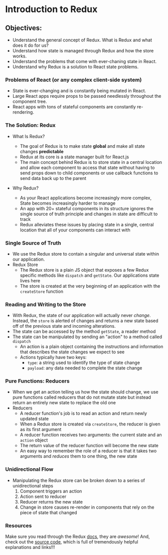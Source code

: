 # Introduction to Redux

## Objectives:
* Understand the general concept of Redux. What is Redux and what does it do for us?
* Understand how state is managed through Redux and how the store works.
* Understand the problems that come with ever-chaning state in React.
* Understand why Redux is a solution to React state problems.

### Problems of React (or any complex client-side system)
* State is ever-changing and is constantly being mutated in React.
* Large React apps require props to be passed needlessly throughout the component tree.
* React apps with tons of stateful components are constantly re-rendering.

### The Solution: Redux
* What Is Redux?
  * The goal of Redux is to make state **global** and make all state changes **predictable**
  * Redux at its core is a state manager built for React.js
  * The main concept behind Redux is to store state in a central location and allow each component to access that state without having to send props down to child components or use callback functions to send data back up to the parent

* Why Redux?
  * As your React applications become increasingly more complex, State becomes increasingly harder to manage
  * An app with 20+ stateful components in its structure ignores the single source of truth principle and changes in state are difficult to track
  * Redux alleviates these issues by placing state in a single, central location that all of your components can interact with

### Single Source of Truth
* We use the Redux store to contain a singular and universal state within our application.
* Redux Store
  * The Redux store is a plain JS object that exposes a few Redux specific methods like `dispatch` and `getState`. Our applications state lives here
  * The store is created at the very beginning of an application with the `createStore` function

### Reading and Writing to the Store
* With Redux, the state of our application will actually never *change*. Instead, the `store` is alerted of changes and returns a new state based off of the previous state and incoming alterations.
* The state can be accessed by the method `getState`, a reader method
* The state can be manipulated by sending an "action" to a method called `dispatch`
  * An action is a plain object containing the instructions and information that describes the state changes we expect to see
  * Actions typically have two keys:
    * `type`: a string used to identify the type of state change
    * `payload`: any data needed to complete the state change

### Pure Functions: Reducers
* When we get an action telling us how the state should change, we use pure functions called reducers that do not mutate state but instead return an entirely new state to replace the old one
* Reducers
  * A reducer function's job is to read an action and return newly updated state
  * When a Redux store is created via `createStore`, the reducer is given as its first argument
  * A reducer function receives two arguments: the current state and an `action` object
  * The return value of the reducer function will become the new state
  * An easy way to remember the role of a reducer is that it takes two arguments and _reduces_ them to one thing, the new state

### Unidirectional Flow
* Manipulating the Redux store can be broken down to a series of unidirectional steps
  1. Component triggers an action
  2. Action sent to reducer
  3. Reducer returns the new state
  4. Change in store causes re-render in components that rely on the piece of state that changed

### Resources

Make sure you read through the Redux [docs], they are *awesome*!
And, check out the [source code], which is full of tremendously helpful explanations and links!!!

[docs]:https://redux.js.org/
[source code]:https://github.com/reduxjs/redux
